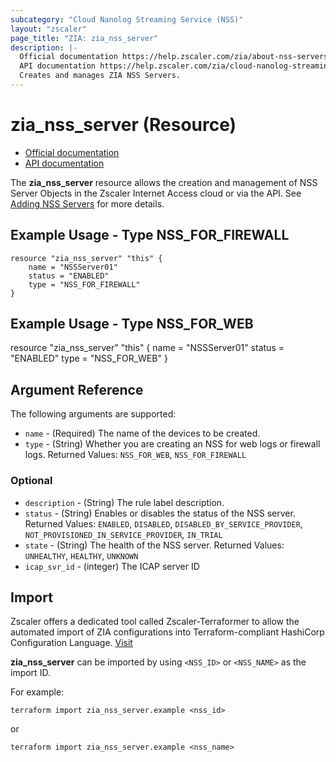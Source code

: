 ```yaml
---
subcategory: "Cloud Nanolog Streaming Service (NSS)"
layout: "zscaler"
page_title: "ZIA: zia_nss_server"
description: |-
  Official documentation https://help.zscaler.com/zia/about-nss-servers
  API documentation https://help.zscaler.com/zia/cloud-nanolog-streaming-service-nss#/nssServers-get
  Creates and manages ZIA NSS Servers.
---
```


# zia_nss_server (Resource)

* [Official documentation](https://help.zscaler.com/zia/about-nss-servers)
* [API documentation](https://help.zscaler.com/zia/cloud-nanolog-streaming-service-nss#/nssServers-get)

The **zia_nss_server** resource allows the creation and management of NSS Server Objects in the Zscaler Internet Access cloud or via the API.
See [Adding NSS Servers](https://help.zscaler.com/zia/adding-nss-servers) for more details.

## Example Usage - Type NSS_FOR_FIREWALL

```hcl
resource "zia_nss_server" "this" {
    name = "NSSServer01"
    status = "ENABLED"
    type = "NSS_FOR_FIREWALL"
}
```

## Example Usage - Type NSS_FOR_WEB

resource "zia_nss_server" "this" {
    name = "NSSServer01"
    status = "ENABLED"
    type = "NSS_FOR_WEB"
}

## Argument Reference

The following arguments are supported:

* `name` - (Required) The name of the devices to be created.
* `type` - (String) Whether you are creating an NSS for web logs or firewall logs. Returned Values:  `NSS_FOR_WEB`, `NSS_FOR_FIREWALL`

### Optional

* `description` - (String) The rule label description.
* `status` - (String) Enables or disables the status of the NSS server. Returned Values: `ENABLED`, `DISABLED`, `DISABLED_BY_SERVICE_PROVIDER`, `NOT_PROVISIONED_IN_SERVICE_PROVIDER`, `IN_TRIAL`
* `state` - (String) The health of the NSS server. Returned Values:  `UNHEALTHY`, `HEALTHY`, `UNKNOWN`
* `icap_svr_id` - (integer) The ICAP server ID

## Import

Zscaler offers a dedicated tool called Zscaler-Terraformer to allow the automated import of ZIA configurations into Terraform-compliant HashiCorp Configuration Language.
[Visit](https://github.com/zscaler/zscaler-terraformer)

**zia_nss_server** can be imported by using `<NSS_ID>` or `<NSS_NAME>` as the import ID.

For example:

```shell
terraform import zia_nss_server.example <nss_id>
```

or

```shell
terraform import zia_nss_server.example <nss_name>
```
